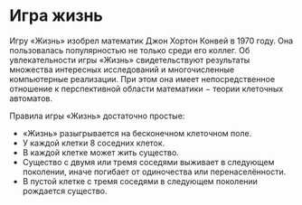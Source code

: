 # Игра жизнь
Игру «Жизнь» изобрел математик Джон Хортон Конвей в ﻿1970﻿ году. Она пользовалась популярностью не только среди его коллег. Об увлекательности игры «Жизнь» свидетельствуют результаты множества интересных исследований и многочисленные компьютерные реализации. При этом она имеет непосредственное отношение к перспективной области математики ﻿−﻿ теории клеточных автоматов.



Правила игры «Жизнь» достаточно простые:

* «Жизнь» разыгрывается на бесконечном клеточном поле.  
* У каждой клетки ﻿8﻿ соседних клеток.  
* В каждой клетке может жить существо.  
* Существо с двумя или тремя соседями выживает в следующем поколении, иначе погибает от одиночества или перенаселённости.  
* В пустой клетке с тремя соседями в следующем поколении рождается существо.
